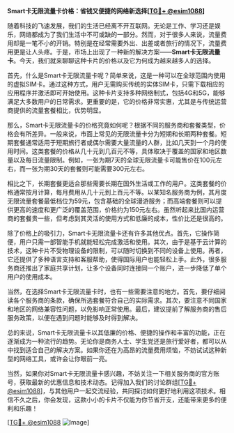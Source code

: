 **Smart卡无限流量卡价格：省钱又便捷的网络新选择[[TG💪+ @esim1088](https://t.me/s/esim1088)]**

随着科技的飞速发展，我们的生活已经离不开互联网。无论是工作、学习还是娱乐，网络都成为了我们生活中不可或缺的一部分。然而，对于很多人来说，流量费用却是一笔不小的开销。特别是在经常需要外出、出差或者旅行的情况下，流量费用更是让人头疼。于是，市场上出现了一种新的解决方案——**Smart卡无限流量卡**。今天，我们就来聊聊这种卡片的价格以及它为何成为越来越多人的选择。

首先，什么是Smart卡无限流量卡呢？简单来说，这是一种可以在全球范围内使用的虚拟SIM卡。通过这种方式，用户无需购买传统的实体SIM卡，只需下载相应的应用程序并激活即可开始使用。这种卡片支持多种网络制式，包括4G和5G，能够满足大多数用户的日常需求。更重要的是，它的价格非常实惠，尤其是与传统运营商提供的流量套餐相比，优势明显。

那么，Smart卡无限流量卡的价格究竟如何呢？根据不同的服务商和套餐类型，价格会有所差异。一般来说，市面上常见的无限流量卡分为短期和长期两种套餐。短期套餐通常适用于短期旅行者或偶尔需要大量流量的人群，比如几天到一个月的使用时间。这类套餐的价格从几十元到几百元不等，具体取决于覆盖的国家和地区数量以及每日流量限制。例如，一张为期7天的全球无限流量卡可能售价在100元左右，而一张为期30天的套餐则可能需要300元左右。

相比之下，长期套餐更适合那些需要长期在国外生活或工作的用户。这类套餐的价格通常按月计算，每月费用从几十元到上百元不等。以某知名服务商为例，其月度无限流量套餐最低档位为59元，包含基础的全球漫游服务；而高端套餐则可以提供更高的速度和更广泛的覆盖范围，价格约为150元左右。虽然听起来比国内运营商的套餐贵一些，但考虑到其灵活的使用方式和低廉的成本，性价比还是很高的。

除了价格上的吸引力，Smart卡无限流量卡还有许多其他优点。首先，它操作简便，用户只需一部智能手机就能轻松完成激活和使用。其次，由于是基于云计算的技术，这种卡片不受物理设备的限制，可以随时切换到不同的设备上使用。再者，它还提供了多种语言支持和客服帮助，使得国际用户也能轻松上手。此外，很多服务商还推出了家庭共享计划，让多个设备同时连接同一个账户，进一步降低了单个用户的使用成本。

当然，在选择Smart卡无限流量卡时，也有一些需要注意的地方。首先，要仔细阅读各个服务商的条款，确保所选套餐符合自己的实际需求。其次，要注意不同国家和地区的网络兼容性问题，以免影响正常使用。最后，建议提前了解服务商的售后服务政策，以便在遇到问题时能够及时得到解决。

总的来说，Smart卡无限流量卡以其低廉的价格、便捷的操作和丰富的功能，正在逐渐成为一种流行的趋势。无论你是商务人士、学生党还是旅行爱好者，都可以从中找到适合自己的解决方案。如果你还在为高昂的流量费用烦恼，不妨试试这种新型的网络工具，或许会让你眼前一亮。

当然，如果你对Smart卡无限流量卡感兴趣，不妨关注一下相关服务商的官方账号，获取最新的优惠信息和技术动态。记得加入我们的讨论群组[[TG💪+ @esim1088](https://t.me/s/esim1088)]，与其他用户一起交流经验，共同探讨如何更好地利用这项技术。相信不久之后，你会发现，这款小小的卡片不仅能为你节省开支，还能带来更多的便利和乐趣！

[[TG💪+ @esim1088](https://t.me/s/esim1088) ![Image](https://i.postimg.cc/4NQfJmqS/Snipaste-2025-05-13-00-14-12.png)]